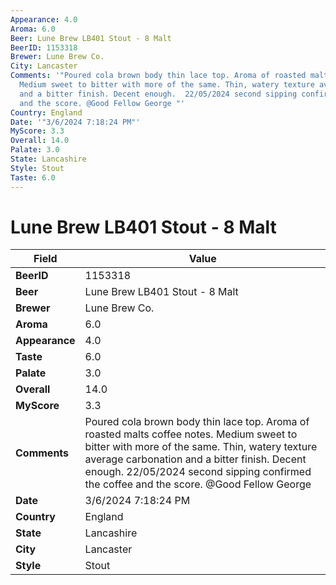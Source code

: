 ```yaml
---
Appearance: 4.0
Aroma: 6.0
Beer: Lune Brew LB401 Stout - 8 Malt
BeerID: 1153318
Brewer: Lune Brew Co.
City: Lancaster
Comments: '"Poured cola brown body thin lace top. Aroma of roasted malts coffee notes.
  Medium sweet to bitter with more of the same. Thin, watery texture average carbonation
  and a bitter finish. Decent enough.  22/05/2024 second sipping confirmed the coffee
  and the score. @Good Fellow George "'
Country: England
Date: '"3/6/2024 7:18:24 PM"'
MyScore: 3.3
Overall: 14.0
Palate: 3.0
State: Lancashire
Style: Stout
Taste: 6.0
---
```


# Lune Brew LB401 Stout - 8 Malt

| Field         | Value |
|---------------|-------|
| **BeerID** | 1153318 |
| **Beer** | Lune Brew LB401 Stout - 8 Malt |
| **Brewer** | Lune Brew Co. |
| **Aroma** | 6.0 |
| **Appearance** | 4.0 |
| **Taste** | 6.0 |
| **Palate** | 3.0 |
| **Overall** | 14.0 |
| **MyScore** | 3.3 |
| **Comments** | Poured cola brown body thin lace top. Aroma of roasted malts coffee notes. Medium sweet to bitter with more of the same. Thin, watery texture average carbonation and a bitter finish. Decent enough.  22/05/2024 second sipping confirmed the coffee and the score. @Good Fellow George  |
| **Date** | 3/6/2024 7:18:24 PM |
| **Country** | England |
| **State** | Lancashire |
| **City** | Lancaster |
| **Style** | Stout |
